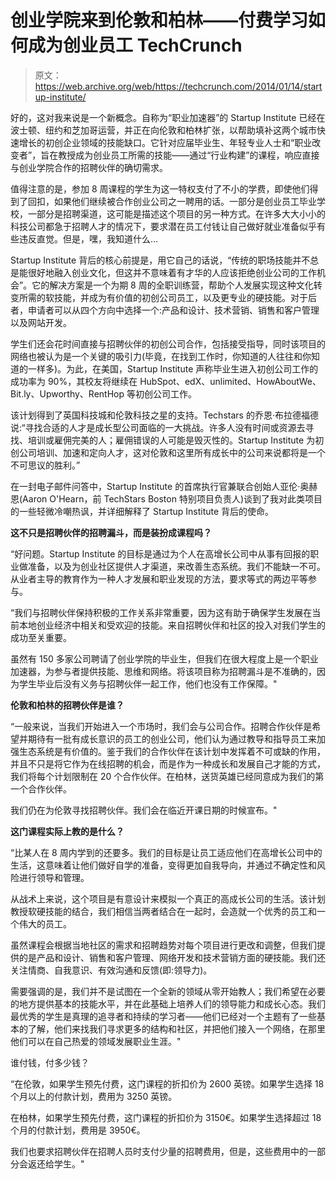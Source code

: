 # 创业学院来到伦敦和柏林——付费学习如何成为创业员工 TechCrunch

> 原文：<https://web.archive.org/web/https://techcrunch.com/2014/01/14/startup-institute/>

好的，这对我来说是一个新概念。自称为“职业加速器”的 Startup Institute 已经在波士顿、纽约和芝加哥运营，并正在向伦敦和柏林扩张，以帮助填补这两个城市快速增长的初创企业领域的技能缺口。它针对应届毕业生、年轻专业人士和“职业改变者”，旨在教授成为创业员工所需的技能——通过“行业构建”的课程，响应直接与创业学院合作的招聘伙伴的确切需求。

值得注意的是，参加 8 周课程的学生为这一特权支付了不小的学费，即使他们得到了回扣，如果他们继续被合作创业公司之一聘用的话。一部分是创业员工毕业学校，一部分是招聘渠道，这可能是描述这个项目的另一种方式。在许多大大小小的科技公司都急于招聘人才的情况下，要求潜在员工付钱让自己做好就业准备似乎有些违反直觉。但是，嘿，我知道什么…

Startup Institute 背后的核心前提是，用它自己的话说，“传统的职场技能并不总是能很好地融入创业文化，但这并不意味着有才华的人应该拒绝创业公司的工作机会”。它的解决方案是一个为期 8 周的全职训练营，帮助个人发展实现这种文化转变所需的软技能，并成为有价值的初创公司员工，以及更专业的硬技能。对于后者，申请者可以从四个方向中选择一个:产品和设计、技术营销、销售和客户管理以及网站开发。

学生们还会花时间直接与招聘伙伴的初创公司合作，包括接受指导，同时该项目的网络也被认为是一个关键的吸引力(毕竟，在找到工作时，你知道的人往往和你知道的一样多)。为此，在美国，Startup Institute 声称毕业生进入初创公司工作的成功率为 90%，其校友将继续在 HubSpot、edX、unlimited、HowAboutWe、Bit.ly、Upworthy、RentHop 等初创公司工作。

该计划得到了英国科技城和伦敦科技之星的支持。Techstars 的乔恩·布拉德福德说:“寻找合适的人才是成长型公司面临的一大挑战。许多人没有时间或资源去寻找、培训或雇佣完美的人；雇佣错误的人可能是毁灭性的。Startup Institute 为初创公司培训、加速和定向人才，这对伦敦和这里所有成长中的公司来说都将是一个不可思议的胜利。”

在一封电子邮件问答中，Startup Institute 的首席执行官兼联合创始人亚伦·奥赫恩(Aaron O'Hearn，前 TechStars Boston 特别项目负责人)谈到了我对此类项目的一些轻微冷嘲热讽，并详细解释了 Startup Institute 背后的使命。

**这不只是招聘伙伴的招聘漏斗，而是装扮成课程吗？**

“好问题。Startup Institute 的目标是通过为个人在高增长公司中从事有回报的职业做准备，以及为创业社区提供人才渠道，来改善生态系统。我们不能缺一不可。从业者主导的教育作为一种人才发展和职业发现的方法，要求等式的两边平等参与。

“我们与招聘伙伴保持积极的工作关系非常重要，因为这有助于确保学生发展在当前本地创业经济中相关和受欢迎的技能。来自招聘伙伴和社区的投入对我们学生的成功至关重要。

虽然有 150 多家公司聘请了创业学院的毕业生，但我们在很大程度上是一个职业加速器，为参与者提供技能、思维和网络。将该项目称为招聘漏斗是不准确的，因为学生毕业后没有义务与招聘伙伴一起工作，他们也没有工作保障。"

**伦敦和柏林的招聘伙伴是谁？**

“一般来说，当我们开始进入一个市场时，我们会与公司合作。招聘合作伙伴是希望并期待有一批有成长意识的员工的创业公司，他们认为通过教导和指导员工来加强生态系统是有价值的。鉴于我们的合作伙伴在该计划中发挥着不可或缺的作用，并且不只是将它作为在线招聘的机会，而是作为一种成长和发展自己才能的方式，我们将每个计划限制在 20 个合作伙伴。在柏林，送货英雄已经同意成为我们的第一个合作伙伴。

我们仍在为伦敦寻找招聘伙伴。我们会在临近开课日期的时候宣布。"

**这门课程实际上教的是什么？**

“比某人在 8 周内学到的还要多。我们的目标是让员工适应他们在高增长公司中的生活，这意味着让他们做好自学的准备，变得更加自我导向，并通过不确定性和风险进行领导和管理。

从战术上来说，这个项目是有意设计来模拟一个真正的高成长公司的生活。该计划教授软硬技能的结合，我们相信当两者结合在一起时，会造就一个优秀的员工和一个伟大的员工。

虽然课程会根据当地社区的需求和招聘趋势对每个项目进行更改和调整，但我们提供的是产品和设计、销售和客户管理、网络开发和技术营销方面的硬技能。我们还关注情商、自我意识、有效沟通和反馈(即:领导力)。

需要强调的是，我们并不是试图在一个全新的领域从零开始教人；我们希望在必要的地方提供基本的技能水平，并在此基础上培养人们的领导能力和成长心态。我们最优秀的学生是真理的追寻者和持续的学习者——他们已经对一个主题有了一些基本的了解，他们来找我们寻求更多的结构和社区，并把他们接入一个网络，在那里他们可以在自己热爱的领域发展职业生涯。"

谁付钱，付多少钱？

“在伦敦，如果学生预先付费，这门课程的折扣价为 2600 英镑。如果学生选择 18 个月以上的付款计划，费用为 3250 英镑。

在柏林，如果学生预先付费，这门课程的折扣价为 3150€。如果学生选择超过 18 个月的付款计划，费用是 3950€。

我们也要求招聘伙伴在招聘人员时支付少量的招聘费用，但是，这些费用中的一部分会返还给学生。"